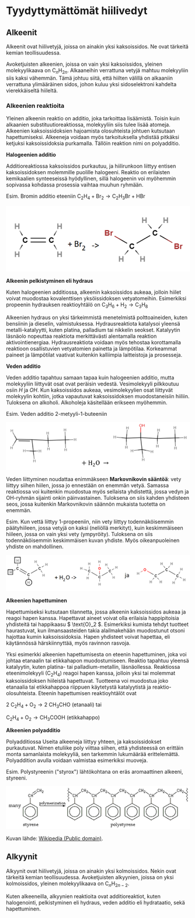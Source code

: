 # Tyydyttymättömät hiilivedyt

## Alkeenit

Alkeenit ovat hiilivetyjä, joissa on ainakin yksi kaksoissidos. Ne ovat tärkeitä kemian teollisuudessa.

Avoketjuisten alkeenien, joissa on vain yksi kaksoissidos, yleinen molekyylikaava on $\text{C}_n \text{H}_{2n}$. Alkaaneihin verrattuna vetyjä mahtuu molekyyliin siis kaksi vähemmän. Tämä johtuu siitä, että hiilten välillä on alkaaniin verrattuna ylimääräinen sidos, johon kuluu yksi sidoselektroni kahdelta vierekkäiseltä hiileltä.

### Alkeenien reaktioita

Yleinen alkeenin reaktio on additio, joka tarkoittaa lisäämistä. Toisin kuin alkaanien substituutioreaktiossa, molekyyliin siis tulee lisää atomeja. Alkeenien kaksoissidoksien hajoamista olosuhteista johtuen kutsutaan hapettumiseksi. Alkeeneja voidaan myös tarkoituksella yhdistää pitkäksi ketjuksi kaksoissidoksia purkamalla. Tällöin reaktion nimi on polyadditio.

**Halogeenien additio**

Additioreaktiossa kaksoissidos purkautuu, ja hiilirunkoon liittyy entisen kaksoissidoksen molemmille puolille halogeeni. Reaktio on erilaisten kemikaalien synteeseissä hyödyllinen, sillä halogeenin voi myöhemmin sopivassa kohdassa prosessia vaihtaa muuhun ryhmään. 

Esim. Bromin additio eteeniin $\text{C}_2 \text{H}_4 + \text{Br}_2  → \text{C}_2 \text{H}_3 \text{Br} + \text{HBr}$

![Additio, esim. 1](/images/additio1.png "Additio, esim. 1")

**Alkeenin pelkistyminen eli hydraus**

Kuten halogeenien additiossa, alkeenin kaksoissidos aukeaa, jolloin hiilet voivat muodostaa kovalenttisen yksöissidoksen vetyatomeihin. Esimerkiksi propeenin hydrauksen reaktioyhtälö on $\text{C}_3 \text{H}_6 + \text{H}_2  → \text{C}_3 \text{H}_8$

Alkeenien hydraus on yksi tärkeimmistä menetelmistä polttoaineiden, kuten bensiinin ja dieselin, valmistuksessa. Hydrausreaktiota katalysoi yleensä metalli-katalyytti, kuten platina, palladium tai nikkelin seokset. Katalyytin läsnäolo nopeuttaa reaktiota merkittävästi alentamalla reaktion aktivointienergiaa. Hydrausreaktiota voidaan myös tehostaa korottamalla reaktioon osallistuvien vetyatomien painetta ja lämpötilaa. Korkeammat paineet ja lämpötilat vaativat kuitenkin kalliimpia laitteistoja ja prosesseja.

**Veden additio**

Veden additio tapahtuu samaan tapaa kuin halogeenien additio, mutta molekyyliin liittyvät osat ovat peräisin vedestä. Vesimolekyyli pilkkoutuu osiin $H$ ja $OH$. Kun kaksoissidos aukeaa, vesimolekyylien osat liittyvät molekyylin kohtiin, jotka vapautuvat kaksoissidoksen muodostaneisiin hiiliin. Tuloksena on alkoholi. Alkoholeja käsitellään erikseen myöhemmin.

Esim. Veden additio 2-metyyli-1-buteeniin

![Additio, esim. 2](/images/additio2.png "Additio, esim. 2")

Veden liittyminen noudattaa enimmäkseen **Markovnikovin sääntöä**: vety liittyy siihen hiilen, jossa jo ennestään on enemmän vetyä. Samassa reaktiossa voi kuitenkin muodostua myös sellaista yhdistettä, jossa vedyn ja $\text{OH}$-ryhmän sijainti onkin päinvastainen. Tuloksena on siis kahden yhdisteen seos, jossa kuitenkin Markovnikovin säännön mukaista tuotetta on enemmän.

Esim. Kun vettä liittyy 1-propeeniin, niin vety liittyy todennäköisemmin päätyhiileen, jossa vetyjä on kaksi (neliöllä merkityt), kuin keskimmäiseen hiileen, jossa on vain yksi vety (ympyröity). Tuloksena on siis todennäköisemmin keskimmäisen kuvan yhdiste. Myös oikeanpuoleinen yhdiste on mahdollinen.

![Additio, esim. 3](/images/additio3.png "Additio, esim. 3")

**Alkeenien hapettuminen**

Hapettumiseksi kutsutaan tilannetta, jossa alkeenin kaksoissidos aukeaa ja reagoi hapen kanssa. Hapettavat aineet voivat olla erilaisia happipitoisia yhdisteitä tai happikaasu $ \text{O}_2 $. Esimerkiksi kumista tehdyt tuotteet haurastuvat, kun ilmansaasteiden takia alailmakehään muodostunut otsoni hajottaa kumin kaksoissidoksia. Hapen yhdisteet voivat hapettaa, eli käytännössä härskiinnyttää, myös ravinnon rasvoja.

Yksi esimerkki alkeenien hapettumisesta on eteenin hapettuminen, joka voi johtaa etanaalin tai etikkahapon muodostumiseen. Reaktio tapahtuu yleensä katalyytin, kuten platina- tai palladium-metallin, läsnäollessa. Reaktiossa eteenimolekyyli $(\text{C}_2\text{H}_4)$ reagoi hapen kanssa, jolloin yksi tai molemmat kaksoissidoksen hiileistä hapettuvat. Tuotteena voi muodostua joko etanaalia tai etikkahappoa riippuen käytetystä katalyytistä ja reaktio-olosuhteista. Eteenin hapettumisen reaktioyhtälöt ovat

$2 \ \text{C}_2\text{H}_4 + \text{O}_2 → 2 \ \text{CH}_3\text{CHO}$ (etanaali) tai

$\text{C}_2\text{H}_4 + \text{O}_2 → \text{CH}_3 \text{COOH}$ (etikkahappo)

**Alkeenien polyadditio**

Polyadditiossa Useita alkeeneja liittyy yhteen, ja kaksoissidokset purkautuvat. Nimen etuliike poly viittaa siihen, että yhdisteessä on erittäin monta samanlaista molekyyliä, sen tarkemmin lukumäärää erittelemättä. Polyaddition avulla voidaan valmistaa esimerkiksi muoveja.

Esim. Polystyreenin ("styrox") lähtökohtana on eräs aromaattinen alkeeni, styreeni.

![Polystyreeni](/images/Polystyrene_formation.png "Polystyreeni")

Kuvan lähde: [Wikipedia (Public domain)](https://commons.wikimedia.org/w/index.php?curid=426479).

## Alkyynit

Alkyynit ovat hiilivetyjä, joissa on ainakin yksi kolmoissidos. Nekin ovat tärkeitä kemian teollisuudessa. Avoketjuisten alkyynien, joissa on yksi kolmoissidos, yleinen molekyylikaava on $\text{C}_n \text{H}_{2n-2}$.

Kuten alkeeneilla, alkyynien reaktioita ovat additioreaktiot, kuten halogenointi, pelkistyminen eli hydraus, veden additio eli hydrataatio, sekä hapettuminen.